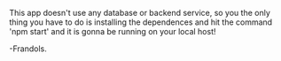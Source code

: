 

This app doesn't use any database or backend service, so you the only thing you have to do is installing the dependences and hit the command 'npm start'
and it is gonna be running on your local host!

-Frandols.